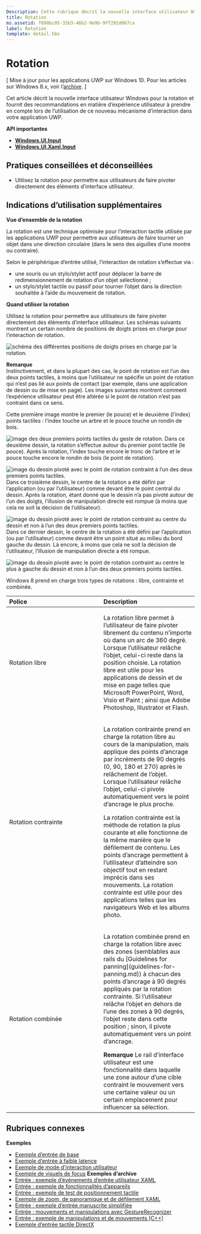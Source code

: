 ```yaml
---
Description: Cette rubrique décrit la nouvelle interface utilisateur Windows pour la rotation et fournit des recommandations en matière d’expérience utilisateur à prendre en compte lors de l’utilisation de ce nouveau mécanisme d’interaction dans votre application du Windows Store.
title: Rotation
ms.assetid: f098bc05-35b3-46b2-9e9b-9ff292d067ca
label: Rotation
template: detail.hbs
---
```


# Rotation


\[ Mise à jour pour les applications UWP sur Windows 10. Pour les articles sur Windows 8.x, voir l’[archive](http://go.microsoft.com/fwlink/p/?linkid=619132). \]

Cet article décrit la nouvelle interface utilisateur Windows pour la rotation et fournit des recommandations en matière d’expérience utilisateur à prendre en compte lors de l’utilisation de ce nouveau mécanisme d’interaction dans votre application UWP.

**API importantes**

-   [**Windows.UI.Input**](https://msdn.microsoft.com/library/windows/apps/br242084)
-   [**Windows.UI.Xaml.Input**](https://msdn.microsoft.com/library/windows/apps/br227994)


## <span id="Dos_and_don_ts"> </span> <span id="dos_and_don_ts"> </span> <span id="DOS_AND_DON_TS"> </span>Pratiques conseillées et déconseillées


-   Utilisez la rotation pour permettre aux utilisateurs de faire pivoter directement des éléments d’interface utilisateur.

## <span id="Additional_usage_guidance"> </span> <span id="additional_usage_guidance"> </span> <span id="ADDITIONAL_USAGE_GUIDANCE"> </span>Indications d’utilisation supplémentaires


**Vue d’ensemble de la rotation**

La rotation est une technique optimisée pour l’interaction tactile utilisée par les applications UWP pour permettre aux utilisateurs de faire tourner un objet dans une direction circulaire (dans le sens des aiguilles d’une montre ou contraire).

Selon le périphérique d’entrée utilisé, l’interaction de rotation s’effectue via :

-   une souris ou un stylo/stylet actif pour déplacer la barre de redimensionnement de rotation d’un objet sélectionné ;
-   un stylo/stylet tactile ou passif pour tourner l’objet dans la direction souhaitée à l’aide du mouvement de rotation.

**Quand utiliser la rotation**

Utilisez la rotation pour permettre aux utilisateurs de faire pivoter directement des éléments d’interface utilisateur. Les schémas suivants montrent un certain nombre de positions de doigts prises en charge pour l’interaction de rotation.

![schéma des différentes positions de doigts prises en charge par la rotation.](images/ux-rotate-positions.png)

**Remarque**  
Instinctivement, et dans la plupart des cas, le point de rotation est l’un des deux points tactiles, à moins que l’utilisateur ne spécifie un point de rotation qui n’est pas lié aux points de contact (par exemple, dans une application de dessin ou de mise en page). Les images suivantes montrent comment l’expérience utilisateur peut être altérée si le point de rotation n’est pas contraint dans ce sens.

Cette première image montre le premier (le pouce) et le deuxième (l’index) points tactiles : l’index touche un arbre et le pouce touche un rondin de bois.

![image des deux premiers points tactiles du geste de rotation.](images/ux-rotate-points1.png)
Dans ce deuxième dessin, la rotation s’effectue autour du premier point tactile (le pouce). Après la rotation, l’index touche encore le tronc de l’arbre et le pouce touche encore le rondin de bois (le point de rotation).

![image du dessin pivoté avec le point de rotation contraint à l’un des deux premiers points tactiles.](images/ux-rotate-points2.png)
Dans ce troisième dessin, le centre de la rotation a été défini par l’application (ou par l’utilisateur) comme devant être le point central du dessin. Après la rotation, étant donné que le dessin n’a pas pivoté autour de l’un des doigts, l’illusion de manipulation directe est rompue (à moins que cela ne soit la décision de l’utilisateur).

![image du dessin pivoté avec le point de rotation contraint au centre du dessin et non à l’un des deux premiers points tactiles.](images/ux-rotate-points3.png)
Dans ce dernier dessin, le centre de la rotation a été défini par l’application (ou par l’utilisateur) comme devant être un point situé au milieu du bord gauche du dessin. Là encore, à moins que cela ne soit la décision de l’utilisateur, l’illusion de manipulation directe a été rompue.

![image du dessin pivoté avec le point de rotation contraint au centre le plus à gauche du dessin et non à l’un des deux premiers points tactiles.](images/ux-rotate-points4.png)

 

Windows 8 prend en charge trois types de rotations : libre, contrainte et combinée.

<table>
<colgroup>
<col width="50%" />
<col width="50%" />
</colgroup>
<thead>
<tr class="header">
<th align="left">Police</th>
<th align="left">Description</th>
</tr>
</thead>
<tbody>
<tr class="odd">
<td align="left">Rotation libre</td>
<td align="left"><p>La rotation libre permet à l’utilisateur de faire pivoter librement du contenu n’importe où dans un arc de 360 degré. Lorsque l’utilisateur relâche l’objet, celui-ci reste dans la position choisie. La rotation libre est utile pour les applications de dessin et de mise en page telles que Microsoft PowerPoint, Word, Visio et Paint ; ainsi que Adobe Photoshop, Illustrator et Flash.</p></td>
</tr>
<tr class="even">
<td align="left">Rotation contrainte</td>
<td align="left"><p>La rotation contrainte prend en charge la rotation libre au cours de la manipulation, mais applique des points d’ancrage par incréments de 90 degrés (0, 90, 180 et 270) après le relâchement de l’objet. Lorsque l’utilisateur relâche l’objet, celui-ci pivote automatiquement vers le point d’ancrage le plus proche.</p>
<p>La rotation contrainte est la méthode de rotation la plus courante et elle fonctionne de la même manière que le défilement de contenu. Les points d’ancrage permettent à l’utilisateur d’atteindre son objectif tout en restant imprécis dans ses mouvements. La rotation contrainte est utile pour des applications telles que les navigateurs Web et les albums photo.</p></td>
</tr>
<tr class="odd">
<td align="left">Rotation combinée</td>
<td align="left"><p>La rotation combinée prend en charge la rotation libre avec des zones (semblables aux rails du [Guidelines for panning](guidelines-for-panning.md)) à chacun des points d’ancrage à 90 degrés appliqués par la rotation contrainte. Si l’utilisateur relâche l’objet en dehors de l’une des zones à 90 degrés, l’objet reste dans cette position ; sinon, il pivote automatiquement vers un point d’ancrage.</p>
<div class="alert">
<strong>Remarque</strong> Le rail d’interface utilisateur est une fonctionnalité dans laquelle une zone autour d’une cible contraint le mouvement vers une certaine valeur ou un certain emplacement pour influencer sa sélection.
</div>
<div>
 
</div></td>
</tr>
</tbody>
</table>

 

## <span id="related_topics"> </span>Rubriques connexes


**Exemples**
* [Exemple d’entrée de base](http://go.microsoft.com/fwlink/p/?LinkID=620302)
* [Exemple d’entrée à faible latence](http://go.microsoft.com/fwlink/p/?LinkID=620304)
* [Exemple de mode d’interaction utilisateur](http://go.microsoft.com/fwlink/p/?LinkID=619894)
* [Exemple de visuels de focus](http://go.microsoft.com/fwlink/p/?LinkID=619895)
**Exemples d’archive**
* [Entrée : exemple d’événements d’entrée utilisateur XAML](http://go.microsoft.com/fwlink/p/?linkid=226855)
* [Entrée : exemple de fonctionnalités d’appareils](http://go.microsoft.com/fwlink/p/?linkid=231530)
* [Entrée : exemple de test de positionnement tactile](http://go.microsoft.com/fwlink/p/?linkid=231590)
* [Exemple de zoom, de panoramique et de défilement XAML](http://go.microsoft.com/fwlink/p/?linkid=251717)
* [Entrée : exemple d’entrée manuscrite simplifiée](http://go.microsoft.com/fwlink/p/?linkid=246570)
* [Entrée : mouvements et manipulations avec GestureRecognizer](http://go.microsoft.com/fwlink/p/?LinkId=264995)
* [Entrée : exemple de manipulations et de mouvements (C++)](http://go.microsoft.com/fwlink/p/?linkid=231605)
* [Exemple d’entrée tactile DirectX](http://go.microsoft.com/fwlink/p/?LinkID=231627)
 

 




<!--HONumber=Mar16_HO1-->
